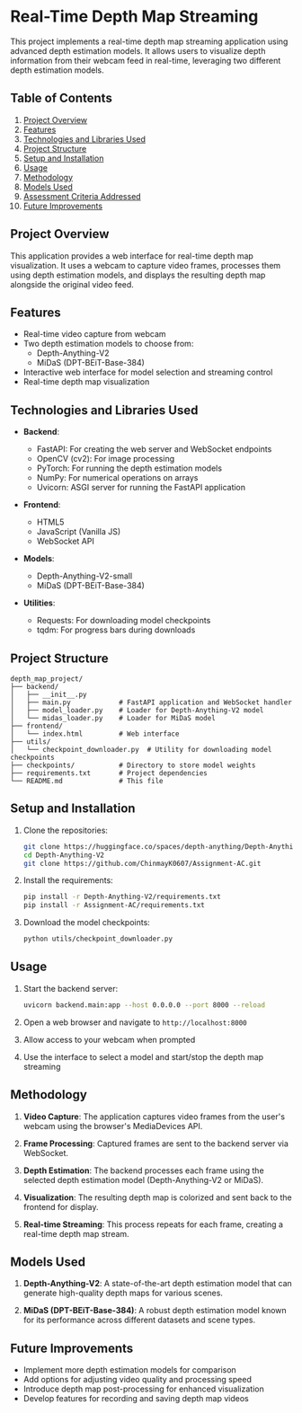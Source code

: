 # Real-Time Depth Map Streaming

This project implements a real-time depth map streaming application using advanced depth estimation models. It allows users to visualize depth information from their webcam feed in real-time, leveraging two different depth estimation models.

## Table of Contents

1. [Project Overview](#project-overview)
2. [Features](#features)
3. [Technologies and Libraries Used](#technologies-and-libraries-used)
4. [Project Structure](#project-structure)
5. [Setup and Installation](#setup-and-installation)
6. [Usage](#usage)
7. [Methodology](#methodology)
8. [Models Used](#models-used)
9. [Assessment Criteria Addressed](#assessment-criteria-addressed)
10. [Future Improvements](#future-improvements)

## Project Overview

This application provides a web interface for real-time depth map visualization. It uses a webcam to capture video frames, processes them using depth estimation models, and displays the resulting depth map alongside the original video feed.

## Features

- Real-time video capture from webcam
- Two depth estimation models to choose from:
  - Depth-Anything-V2
  - MiDaS (DPT-BEiT-Base-384)
- Interactive web interface for model selection and streaming control
- Real-time depth map visualization

## Technologies and Libraries Used

- **Backend**:
  - FastAPI: For creating the web server and WebSocket endpoints
  - OpenCV (cv2): For image processing
  - PyTorch: For running the depth estimation models
  - NumPy: For numerical operations on arrays
  - Uvicorn: ASGI server for running the FastAPI application

- **Frontend**:
  - HTML5
  - JavaScript (Vanilla JS)
  - WebSocket API

- **Models**:
  - Depth-Anything-V2-small
  - MiDaS (DPT-BEiT-Base-384)

- **Utilities**:
  - Requests: For downloading model checkpoints
  - tqdm: For progress bars during downloads

## Project Structure

```
depth_map_project/
├── backend/
│   ├── __init__.py
│   ├── main.py            # FastAPI application and WebSocket handler
│   ├── model_loader.py    # Loader for Depth-Anything-V2 model
│   └── midas_loader.py    # Loader for MiDaS model
├── frontend/
│   └── index.html         # Web interface
├── utils/
│   └── checkpoint_downloader.py  # Utility for downloading model checkpoints
├── checkpoints/           # Directory to store model weights
├── requirements.txt       # Project dependencies
└── README.md              # This file
```

## Setup and Installation

1. Clone the repositories:
   ```bash
   git clone https://huggingface.co/spaces/depth-anything/Depth-Anything-V2
   cd Depth-Anything-V2
   git clone https://github.com/ChinmayK0607/Assignment-AC.git
   ```

2. Install the requirements:
   ```bash
   pip install -r Depth-Anything-V2/requirements.txt
   pip install -r Assignment-AC/requirements.txt
   ```

3. Download the model checkpoints:
   ```bash
   python utils/checkpoint_downloader.py
   ```

## Usage

1. Start the backend server:
   ```bash
   uvicorn backend.main:app --host 0.0.0.0 --port 8000 --reload
   ```

2. Open a web browser and navigate to `http://localhost:8000`

3. Allow access to your webcam when prompted

4. Use the interface to select a model and start/stop the depth map streaming

## Methodology

1. **Video Capture**: The application captures video frames from the user's webcam using the browser's MediaDevices API.

2. **Frame Processing**: Captured frames are sent to the backend server via WebSocket.

3. **Depth Estimation**: The backend processes each frame using the selected depth estimation model (Depth-Anything-V2 or MiDaS).

4. **Visualization**: The resulting depth map is colorized and sent back to the frontend for display.

5. **Real-time Streaming**: This process repeats for each frame, creating a real-time depth map stream.

## Models Used

1. **Depth-Anything-V2**: A state-of-the-art depth estimation model that can generate high-quality depth maps for various scenes.

2. **MiDaS (DPT-BEiT-Base-384)**: A robust depth estimation model known for its performance across different datasets and scene types.



## Future Improvements

- Implement more depth estimation models for comparison
- Add options for adjusting video quality and processing speed
- Introduce depth map post-processing for enhanced visualization
- Develop features for recording and saving depth map videos
